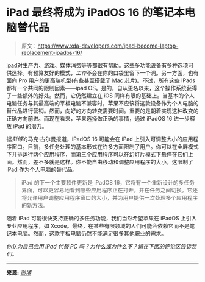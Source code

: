 # iPad 最终将成为 iPadOS 16 的笔记本电脑替代品

> 原文：<https://www.xda-developers.com/ipad-become-laptop-replacement-ipados-16/>

[ipad](http://xda-developers.com/best-ipad)对生产力、[游戏](https://www.xda-developers.com/best-ipad-games/)、媒体消费等等都很有帮助。这些多功能设备有多种选项可供选择。有预算友好的模式，*工作*不会在你的口袋里留下一个洞。另一方面，也有面向 Pro 用户的更高端机型(有些甚至搭载了 [Mac](https://www.xda-developers.com/best-macs/) 芯片)。不过，所有这些 iPads 都有一个共同的限制因素——ipad OS。是的，自从更名以来，这个操作系统获得了一些额外的好处。然而，它仍然建立在 iOS 同样有限的基础上。当基本的个人电脑任务与其最高端的平板电脑不兼容时，苹果不应该将这款设备作为个人电脑的替代品进行营销。然而，向好的方向转变需要时间。重要的是朝着实现这种改变的正确方向前进。而现在看来，苹果选择做正确的事情，通过 iPadOS 16 进一步释放 iPad 的潜力。

据*彭博*的马克·古尔曼报道，iPadOS 16 可能会在 iPad 上引入可调整大小的应用程序窗口。目前，多任务处理的基本形式在许多方面限制了用户。你可以在全屏模式下并排运行两个应用程序，而第三个应用程序可以在幻灯片模式下悬停在它们上面。然而，差不多就是这样。你不能自由移动和调整应用程序的大小，这限制了 iPad 作为个人电脑的替代品。

> iPad 的下一个主要软件更新是 iPadOS 16，它将有一个重新设计的多任务界面，可以更容易地看到哪些应用程序正在打开，并在任务之间切换。它还将允许用户调整应用程序窗口的大小，并为用户提供一次处理多个应用程序的新方法。

随着 iPad 可能很快支持正确的多任务功能，我们当然希望苹果在 iPadOS 上引入专业应用程序，如 Xcode。最终，在某些有限领域的人们可能会依赖它而不是笔记本电脑。然而，这款平板电脑仍然不能满足很多其他职业的需求。

*你认为自己会用 iPad 代替 PC 吗？为什么或为什么不？请在下面的评论区告诉我们。*

* * *

**来源:** [*彭博*](https://www.bloomberg.com/news/articles/2022-06-02/apple-to-upgrade-its-ipad-software-in-bid-to-satisfy-pro-users)